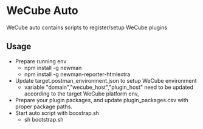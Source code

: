 # WeCube Auto

WeCube auto contains scripts to register/setup WeCube plugins

## Usage

- Prepare running env
  - npm install -g newman
  - npm install -g newman-reporter-htmlextra
- Update target.postman_environment.json to setup WeCube environment
  - variable "domain","wecube_host","plugin_host" need to be updated according to the target WeCube platform env,
- Prepare your plugin packages, and update plugin_packages.csv with proper package paths.
- Start auto script with boostrap.sh
  - sh bootstrap.sh
